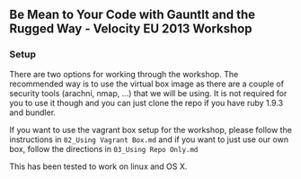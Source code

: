 ## Be Mean to Your Code with Gauntlt and the Rugged Way - Velocity EU 2013 Workshop

### Setup
There are two options for working through the workshop.  The recommended way is to use the virtual box image as there are a couple of security tools (arachni, nmap, ...) that we will be using.  It is not required for you to use it though and you can just clone the repo if you have ruby 1.9.3 and bundler.

If you want to use the vagrant box setup for the workshop, please follow the instructions in `02_Using Vagrant Box.md` and if you want to just use our own box, follow the directions in `03_Using Repo Only.md`

This has been tested to work on linux and OS X.